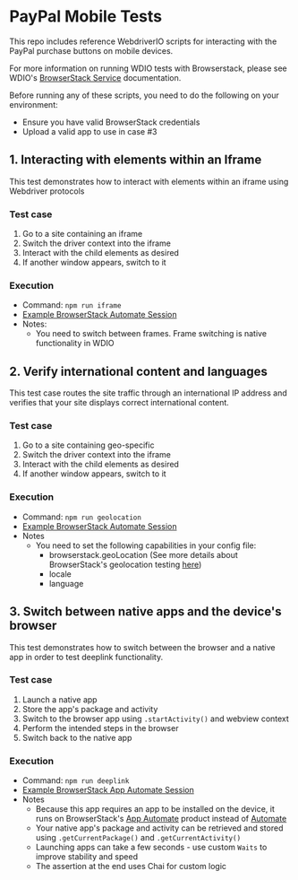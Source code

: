 # PayPal Mobile Tests
This repo includes reference WebdriverIO scripts for interacting with the PayPal purchase buttons on mobile devices. 

For more information on running WDIO tests with Browserstack, please see WDIO's [BrowserStack Service](https://webdriver.io/docs/browserstack-service/) documentation.

Before running any of these scripts, you need to do the following on your environment:
* Ensure you have valid BrowserStack credentials 
* Upload a valid app to use in case #3

## 1. Interacting with elements within an Iframe
This test demonstrates how to interact with elements within an iframe using Webdriver protocols
### Test case
1. Go to a site containing an iframe
2. Switch the driver context into the iframe
3. Interact with the child elements as desired
4. If another window appears, switch to it

### Execution
* Command: `npm run iframe`
* [Example BrowserStack Automate Session](https://automate.browserstack.com/builds/8c4d714a14a9a36b889714fcc3b113187c645308/sessions/6063d015210670ce7b81b528b2945a00f7ef470e?auth_token=2145f1b82d7bc4e663ce347533544d24c734e7554dcfa8d81b1c9973d5b8b4e3)
* Notes:
  * You need to switch between frames. Frame switching is native functionality in WDIO


## 2. Verify international content and languages
This test case routes the site traffic through an international IP address and verifies that your site displays correct international content.
### Test case
1. Go to a site containing geo-specific
2. Switch the driver context into the iframe
3. Interact with the child elements as desired
4. If another window appears, switch to it

### Execution
* Command: `npm run geolocation`
* [Example BrowserStack Automate Session](https://automate.browserstack.com/builds/8c4d714a14a9a36b889714fcc3b113187c645308/sessions/18f869972b69f81fcb186aa1324c5a9925184c22?auth_token=ecc8805826cb0339054318e3f120f85f7883fef051a44f9af5015d7b690049ed)
* Notes
  * You need to set the following capabilities in your config file:
    * browserstack.geoLocation (See more details about BrowserStack's geolocation testing [here](https://www.browserstack.com/ip-geolocation))
    * locale
    * language


## 3. Switch between native apps and the device's browser
This test demonstrates how to switch between the browser and a native app in order to test deeplink functionality.
### Test case
1. Launch a native app
2. Store the app's package and activity
3. Switch to the browser app using `.startActivity()` and webview context
4. Perform the intended steps in the browser
5. Switch back to the native app

### Execution
* Command: `npm run deeplink`
* [Example BrowserStack App Automate Session](https://app-automate.browserstack.com/builds/d785d284fb5d0f7bd1a5217a818fe76d9ea9853e/sessions/715b086da24d8353d9985622526bc74519a9127d?auth_token=3efdabc721722978a5c1ab1d0c222631c7759f8a30aea2e03cdf360e850653b6)
* Notes
  * Because this app requires an app to be installed on the device, it runs on BrowserStack's [App Automate](https://app-automate.browserstack.com/) product instead of [Automate](https://automate.browserstack.com/)
  * Your native app's package and activity can be retrieved and stored using `.getCurrentPackage()` and `.getCurrentActivity()`
  * Launching apps can take a few seconds - use custom `Waits` to improve stability and speed
  * The assertion at the end uses Chai for custom logic
